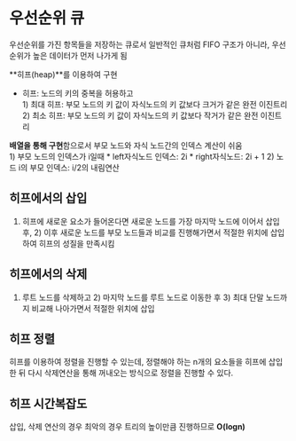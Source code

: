 # 우선순위 큐
우선순위를 가진 항목들을 저장하는 큐로서 일반적인 큐처럼 FIFO 구조가 아니라, 우선 순위가 높은 데이터가 먼저 나가게 됨

**히프(heap)**를 이용하여 구현
* 히프: 노드의 키의 중복을 허용하고    
		1) 최대 히프: 부모 노드의 키 값이 자식노드의 키 값보다 크거가 같은 완전 이진트리    
	2) 최소 히프: 부모 노드의 키 값이 자식노드의 키 값보다 작거가 같은 완전 이진트리	



**배열을 통해  구현**함으로서 부모 노드와 자식 노드간의 인덱스 계산이 쉬움    
	1) 부모 노드의 인덱스가 i일때
		* left자식노드 인덱스: 2i 
		* right자식노드: 2i + 1
	2) 노드 i의 부모 인덱스: i/2의 내림연산



## 히프에서의 삽입

1) 히프에 새로운 요소가 들어온다면 새로운 노드를 가장 마지막 노드에 이어서 삽입 후, 2) 이후 새로운 노드를 부모 노드들과 비교를 진행해가면서 적절한 위치에 삽입하여 히프의 성질을 만족시킴



## 히프에서의 삭제
1) 루트 노드를 삭제하고 2) 마지막 노드를 루트 노드로 이동한 후 3) 최대 단말 노드까지 비교해 나아가면서 적절한 위치에 삽입



## 히프 정렬
히프를 이용하여 정렬을 진행할 수 있는데, 정렬해야 하는 n개의 요소들을 히프에 삽입한 뒤 다시 삭제연산을 통해 꺼내오는 방식으로 정렬을 진행할 수 있다.



## 히프 시간복잡도

삽입, 삭제 연산의 경우 최악의 경우 트리의 높이만큼 진행하므로 **O(logn)**

